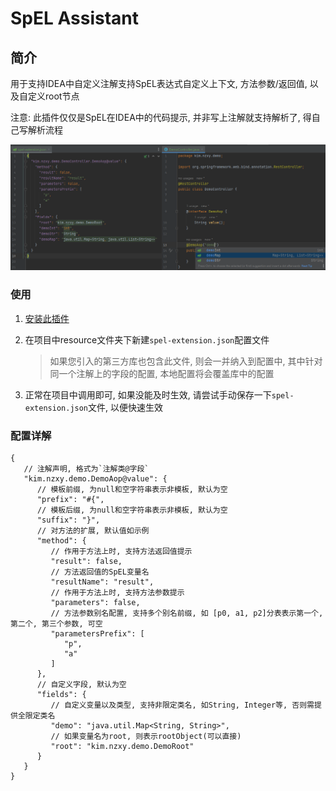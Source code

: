 # SpEL Assistant

## 简介

用于支持IDEA中自定义注解支持SpEL表达式自定义上下文, 方法参数/返回值, 以及自定义root节点

注意: 此插件仅仅是SpEL在IDEA中的代码提示, 并非写上注解就支持解析了, 得自己写解析流程

![demo](./doc/img/demo.png)

### 使用

1. [安装此插件](https://plugins.jetbrains.com/plugin/23542-spel-assistant)

2. 在项目中resource文件夹下新建`spel-extension.json`配置文件

   > 如果您引入的第三方库也包含此文件, 则会一并纳入到配置中, 其中针对同一个注解上的字段的配置, 本地配置将会覆盖库中的配置

3. 正常在项目中调用即可, 如果没能及时生效, 请尝试手动保存一下`spel-extension.json`文件, 以便快速生效

### 配置详解

```json5
{
   // 注解声明, 格式为`注解类@字段`
   "kim.nzxy.demo.DemoAop@value": {
      // 模板前缀, 为null和空字符串表示非模板, 默认为空
      "prefix": "#{",
      // 模板后缀, 为null和空字符串表示非模板, 默认为空
      "suffix": "}",
      // 对方法的扩展, 默认值如示例
      "method": {
         // 作用于方法上时, 支持方法返回值提示
         "result": false,
         // 方法返回值的SpEL变量名
         "resultName": "result",
         // 作用于方法上时, 支持方法参数提示
         "parameters": false,
         // 方法参数别名配置, 支持多个别名前缀, 如 [p0, a1, p2]分表表示第一个, 第二个, 第三个参数, 可空 
         "parametersPrefix": [
            "p",
            "a"
         ]
      },
      // 自定义字段, 默认为空
      "fields": {
         // 自定义变量以及类型, 支持非限定类名, 如String, Integer等, 否则需提供全限定类名
         "demo": "java.util.Map<String, String>",
         // 如果变量名为root, 则表示rootObject(可以直接)
         "root": "kim.nzxy.demo.DemoRoot"
      }
   }
}
```